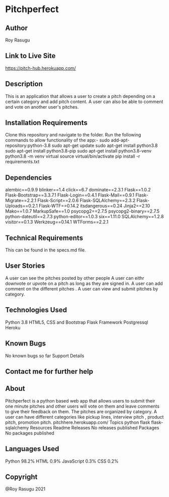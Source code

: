 # Pitchperfect
## Author
Roy Rasugu

## Link to Live Site
https://pitch-hub.herokuapp.com/

## Description
This is an application that allows a user to create a pitch depending on a certain category and add pitch content. A user can also be able to comment and vote on another user's pitches.

## Installation Requirements
Clone this repository and navigate to the folder. Run the following commands to allow functionality of the app:-
sudo add-apt-repository:python-3.8
sudo apt-get update
sudo apt-get install python3.8
sudo apt-get install python3.8-pip
sudo apt-get install python3.8-venv
python3.8 -m venv virtual
source virtual/bin/activate
pip install -r requirements.txt

## Dependencies
alembic==0.9.9
blinker==1.4
click==6.7
dominate==2.3.1
Flask==1.0.2
Flask-Bootstrap==3.3.7.1
Flask-Login==0.4.1
Flask-Mail==0.9.1
Flask-Migrate==2.2.1
Flask-Script==2.0.6
Flask-SQLAlchemy==2.3.2
Flask-Uploads==0.2.1
Flask-WTF==0.14.2
itsdangerous==0.24
Jinja2==2.10
Mako==1.0.7
MarkupSafe==1.0
psycopg2==2.7.5
psycopg2-binary==2.7.5
python-dateutil==2.7.3
python-editor==1.0.3
six==1.11.0
SQLAlchemy==1.2.8
visitor==0.1.3
Werkzeug==0.14.1
WTForms==2.2.1

## Technical Requirements
This can be found in the specs.md file.

## User Stories
A user can see the pitches posted by other people
A user
can eithr downvote or upvote on a pitch as long as they are signed in.
A user can add comment on the different pitches .
A user can view and submit pitches by category.

## Technologies Used
Python 3.8
HTML5, CSS and Bootstrap
Flask Framework
Postgressql
Heroku

## Known Bugs
No known bugs so far Support Details

## Contact me for further help

## About
Pitchperfect is a python based web app that allows users to submit their one minute pitches and other users will vote on them and leave comments to give their feedback on them. The pitches are organized by category. A user can have different categories like pickup lines, interview pitch , product pitch, promotion pitch. pitchhere.herokuapp.com/ Topics python flask flask-sqlalchemy Resources Readme Releases No releases published Packages No packages published

## Languages Used
Python 98.2%
HTML 0.9%
JavaScript 0.3%
CSS 0.2%

## Copyright
@Roy Rasugu 2021
